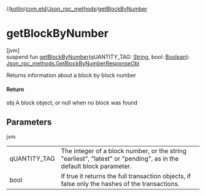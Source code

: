 //[kotlin](../../../index.md)/[com.etd](../index.md)/[Json_rpc_methods](index.md)/[getBlockByNumber](get-block-by-number.md)

# getBlockByNumber

[jvm]\
suspend fun [getBlockByNumber](get-block-by-number.md)(qUANTITY_TAG: [String](https://kotlinlang.org/api/latest/jvm/stdlib/kotlin/-string/index.html), bool: [Boolean](https://kotlinlang.org/api/latest/jvm/stdlib/kotlin/-boolean/index.html)): [Json_rpc_methods.GetBlockByNumberResponseObj](-get-block-by-number-response-obj/index.md)

Returns information about a block by block number

#### Return

obj A block object, or null when no block was found

## Parameters

jvm

| | |
|---|---|
| qUANTITY_TAG | The integer of a block number, or the string "earliest", "latest" or "pending", as in the default block parameter. |
| bool | If true it returns the full transaction objects, if false only the hashes of the transactions. |
